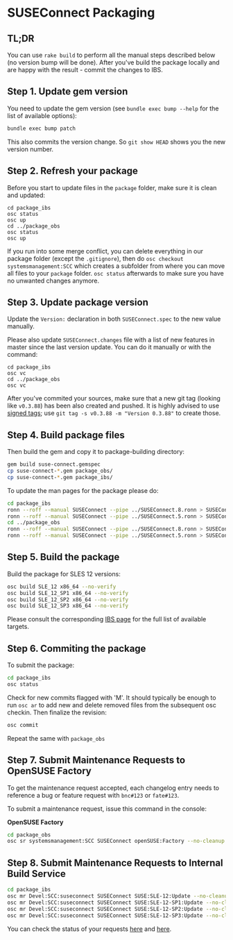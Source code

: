 # SUSEConnect Packaging

## TL;DR

You can use `rake build` to perform all the manual steps described below (no version bump will be done).
After you've build the package locally and are happy with the result - commit the changes to IBS.

## Step 1. Update gem version

You need to update the gem version (see `bundle exec bump --help` for the list of available options):

```bash
bundle exec bump patch
```
This also commits the version change. So `git show HEAD` shows you the new version number.

## Step 2. Refresh your package

Before you start to update files in the `package` folder, make sure it is clean and updated:
```
cd package_ibs
osc status
osc up
cd ../package_obs
osc status
osc up
```

If you run into some merge conflict, you can delete everything in our package folder (except the `.gitignore`), then do
`osc checkout systemsmanagement:SCC` which creates a subfolder from where you can move all files to your `package` folder.
`osc status` afterwards to make sure you have no unwanted changes anymore.

## Step 3. Update package version

Update the `Version:` declaration in both `SUSEConnect.spec` to the new value manually.

Please also update `SUSEConnect.changes` file with a list of new features in master since the last version update. You can do it manually or with the command:
```
cd package_ibs
osc vc
cd ../package_obs
osc vc
```

After you've commited your sources, make sure that a new git tag (looking like `v0.3.88`) has been also created and pushed. It is highly advised to use [signed tags](https://git-scm.com/book/en/v2/Git-Tools-Signing-Your-Work); use `git tag -s v0.3.88 -m "Version 0.3.88"` to create those.

## Step 4. Build package files

Then build the gem and copy it to package-building directory:

```bash
gem build suse-connect.gemspec
cp suse-connect-*.gem package_obs/
cp suse-connect-*.gem package_ibs/
```

To update the man pages for the package please do:

```bash
cd package_ibs
ronn --roff --manual SUSEConnect --pipe ../SUSEConnect.8.ronn > SUSEConnect.8  && gzip -f SUSEConnect.8
ronn --roff --manual SUSEConnect --pipe ../SUSEConnect.5.ronn > SUSEConnect.5  && gzip -f SUSEConnect.5
cd ../package_obs
ronn --roff --manual SUSEConnect --pipe ../SUSEConnect.8.ronn > SUSEConnect.8  && gzip -f SUSEConnect.8
ronn --roff --manual SUSEConnect --pipe ../SUSEConnect.5.ronn > SUSEConnect.5  && gzip -f SUSEConnect.5
```

## Step 5. Build the package

Build the package for SLES 12 versions:

```bash
osc build SLE_12 x86_64 --no-verify
osc build SLE_12_SP1 x86_64 --no-verify
osc build SLE_12_SP2 x86_64 --no-verify
osc build SLE_12_SP3 x86_64 --no-verify
```

Please consult the corresponding [IBS page](https://build.opensuse.org/package/show/systemsmanagement:SCC/SUSEConnect) for the full list of available targets.

## Step 6. Commiting the package

To submit the package:
```bash
cd package_ibs
osc status
```

Check for new commits flagged with 'M'.
It should typically be enough to run `osc ar` to add new and delete removed files from the subsequent osc checkin. Then finalize the revision:

```bash
osc commit
```

Repeat the same with `package_obs`

## Step 7. Submit Maintenance Requests to OpenSUSE Factory

To get the maintenance request accepted, each changelog entry needs to reference a bug or feature
request with `bnc#123` or `fate#123`.

To submit a maintenance request, issue this command in the console:

__OpenSUSE Factory__ 
```bash
cd package_obs
osc sr systemsmanagement:SCC SUSEConnect openSUSE:Factory --no-cleanup
```


## Step 8. Submit Maintenance Requests to Internal Build Service

```bash
cd package_ibs
osc mr Devel:SCC:suseconnect SUSEConnect SUSE:SLE-12:Update --no-cleanup
osc mr Devel:SCC:suseconnect SUSEConnect SUSE:SLE-12-SP1:Update --no-cleanup
osc mr Devel:SCC:suseconnect SUSEConnect SUSE:SLE-12-SP2:Update --no-cleanup
osc mr Devel:SCC:suseconnect SUSEConnect SUSE:SLE-12-SP3:Update --no-cleanup
```


You can check the status of your requests [here](https://build.opensuse.org/package/requests/systemsmanagement:SCC/SUSEConnect) and [here](https://build.suse.de/package/requests/Devel:SCC:suseconnect/SUSEConnect).
